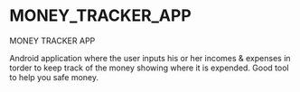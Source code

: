 # MONEY_TRACKER_APP
MONEY TRACKER APP

Android application where the user inputs his or her incomes & expenses in torder to keep track of the money showing where it is expended. Good tool to help you safe money.
